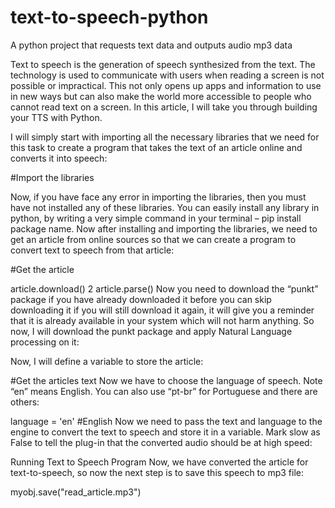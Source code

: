# text-to-speech-python
A python project that requests text data and outputs audio mp3 data


Text to speech is the generation of speech synthesized from the text. The technology is used to communicate with users when reading a screen is not possible or impractical. This not only opens up apps and information to use in new ways but can also make the world more accessible to people who cannot read text on a screen. In this article, I will take you through building your TTS with Python.

I will simply start with importing all the necessary libraries that we need for this task to create a program that takes the text of an article online and converts it into speech:

#Import the libraries

Now, if you have face any error in importing the libraries, then you must have not installed any of these libraries. You can easily install any library in python, by writing a very simple command in your terminal – pip install package name. Now after installing and importing the libraries, we need to get an article from online sources so that we can create a program to convert text to speech from that article:

#Get the article

article.download()
2
article.parse()
Now you need to download the “punkt” package if you have already downloaded it before you can skip downloading it if you will still download it again, it will give you a reminder that it is already available in your system which will not harm anything. So now, I will download the punkt package and apply Natural Language processing on it:

Now, I will define a variable to store the article:

#Get the articles text
Now we have to choose the language of speech. Note “en” means English. You can also use “pt-br” for Portuguese and there are others:

language = 'en' #English
Now we need to pass the text and language to the engine to convert the text to speech and store it in a variable. Mark slow as False to tell the plug-in that the converted audio should be at high speed:

Running Text to Speech Program
Now, we have converted the article for text-to-speech, so now the next step is to save this speech to mp3 file:

myobj.save("read_article.mp3")
